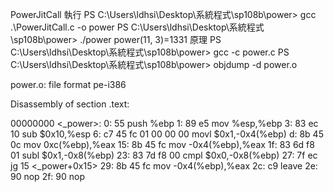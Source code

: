 PowerJitCall
執行
PS C:\Users\ldhsi\Desktop\系統程式\sp108b\power> gcc .\PowerJitCall.c -o power
PS C:\Users\ldhsi\Desktop\系統程式\sp108b\power> ./power
power(11, 3)=1331
原理
PS C:\Users\ldhsi\Desktop\系統程式\sp108b\power> gcc -c power.c
PS C:\Users\ldhsi\Desktop\系統程式\sp108b\power> objdump -d power.o

power.o:     file format pe-i386


Disassembly of section .text:

00000000 <_power>:
   0:   55                      push   %ebp
   1:   89 e5                   mov    %esp,%ebp
   3:   83 ec 10                sub    $0x10,%esp
   6:   c7 45 fc 01 00 00 00    movl   $0x1,-0x4(%ebp)
   d:   8b 45 0c                mov    0xc(%ebp),%eax
  15:   8b 45 fc                mov    -0x4(%ebp),%eax
  1f:   83 6d f8 01             subl   $0x1,-0x8(%ebp)
  23:   83 7d f8 00             cmpl   $0x0,-0x8(%ebp)
  27:   7f ec                   jg     15 <_power+0x15>
  29:   8b 45 fc                mov    -0x4(%ebp),%eax
  2c:   c9                      leave
  2e:   90                      nop
  2f:   90                      nop